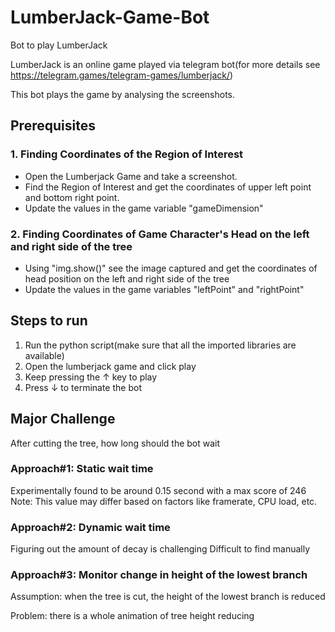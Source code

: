 # LumberJack-Game-Bot
Bot to play LumberJack

LumberJack is an online game played via telegram bot(for more details see https://telegram.games/telegram-games/lumberjack/)

This bot plays the game by analysing the screenshots.

## Prerequisites

### 1. Finding Coordinates of the Region of Interest 
   * Open the Lumberjack Game and take a screenshot. 
   * Find the Region of Interest and get the coordinates of upper left point and bottom right point.
   * Update the values in the game variable "gameDimension"
   
### 2. Finding Coordinates of Game Character's Head on the left and right side of the tree
   * Using "img.show()" see the image captured and get the coordinates of head position on the left and right side of the tree
   * Update the values in the game variables "leftPoint" and "rightPoint"
   

## Steps to run

1. Run the python script(make sure that all the imported libraries are available)
2. Open the lumberjack game and click play
3. Keep pressing the &uparrow; key to play
4. Press &downarrow; to terminate the bot

## Major Challenge
After cutting the tree, how long should the bot wait

### Approach#1: Static wait time
Experimentally found to be around 0.15 second with a max score of 246
Note: This value may differ based on factors like framerate, CPU load, etc.

### Approach#2: Dynamic wait time
Figuring out the amount of decay is challenging
Difficult to find manually

### Approach#3: Monitor change in height of the lowest branch
  Assumption: when the tree is cut, the height of the lowest branch is reduced
  
  Problem: there is a whole animation of tree height reducing
